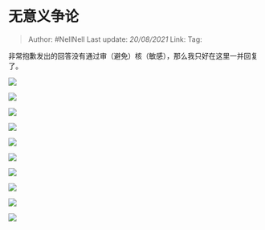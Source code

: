 # 无意义争论

> Author: #NellNell
> Last update: *20/08/2021*
> Link:
> Tag:

非常抱歉发出的回答没有通过审（避免）核（敏感），那么我只好在这里一并回复了。

![](https://pic4.zhimg.com/v2-ca9f0e485308558e2be512cc4e735b7b_b.jpg)

![](https://pic4.zhimg.com/80/v2-ca9f0e485308558e2be512cc4e735b7b_720w.jpg)

![](https://pic2.zhimg.com/v2-1adda8ff39b264d288a855baa9af79b9_b.jpg)

![](https://pic2.zhimg.com/80/v2-1adda8ff39b264d288a855baa9af79b9_720w.jpg)

![](https://pic4.zhimg.com/v2-d6706f154702b474b5659d3bd5169477_b.jpg)

![](https://pic4.zhimg.com/80/v2-d6706f154702b474b5659d3bd5169477_720w.jpg)

![](https://pic4.zhimg.com/v2-1bc7b67b4df7df1c4eb66c78e4dcaca3_b.jpg)

![](https://pic4.zhimg.com/80/v2-1bc7b67b4df7df1c4eb66c78e4dcaca3_720w.jpg)

![](https://pic4.zhimg.com/v2-47c2595dfc5b8dfb3eba387ce04d614b_b.jpg)

![](https://pic4.zhimg.com/80/v2-47c2595dfc5b8dfb3eba387ce04d614b_720w.jpg)
